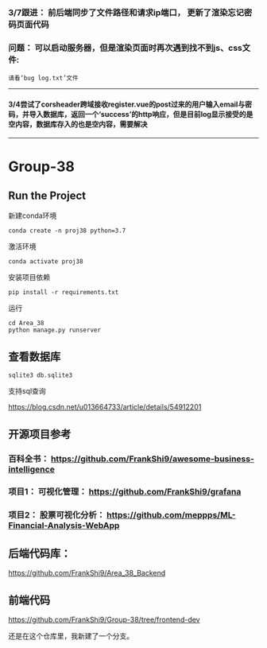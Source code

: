 ### 3/7跟进： 前后端同步了文件路径和请求ip端口， 更新了渲染忘记密码页面代码
### 问题： 可以启动服务器，但是渲染页面时再次遇到找不到js、css文件: 
`请看‘bug log.txt’文件`

---

#### 3/4尝试了corsheader跨域接收register.vue的post过来的用户输入email与密码，并导入数据库，返回一个‘success’的http响应，但是目前log显示接受的是空内容，数据库存入的也是空内容，需要解决

---

# Group-38

## Run the Project

新建conda环境

`conda create -n proj38 python=3.7`

激活环境

`conda activate proj38`

安装项目依赖

`pip install -r requirements.txt `

运行
```
cd Area_38
python manage.py runserver
```




## 查看数据库

`sqlite3 db.sqlite3`

支持sql查询

https://blog.csdn.net/u013664733/article/details/54912201



## 开源项目参考

### 百科全书： https://github.com/FrankShi9/awesome-business-intelligence

### 项目1： 可视化管理： https://github.com/FrankShi9/grafana

### 项目2： 股票可视化分析： https://github.com/meppps/ML-Financial-Analysis-WebApp



## 后端代码库：
https://github.com/FrankShi9/Area_38_Backend



## 前端代码

https://github.com/FrankShi9/Group-38/tree/frontend-dev

还是在这个仓库里，我新建了一个分支。
